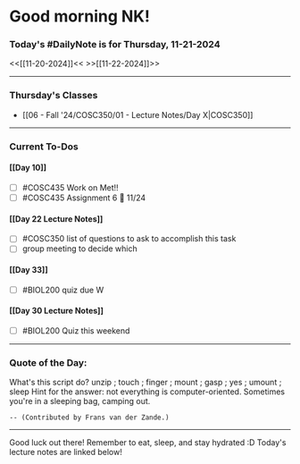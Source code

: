 # Good morning NK!
### Today's #DailyNote is for  Thursday, 11-21-2024

<<[[11-20-2024]]<<                \>>[[11-22-2024]]>>

------------
### Thursday's Classes
- [[06 - Fall '24/COSC350/01 - Lecture Notes/Day X|COSC350]]


------------
### Current To-Dos
#### [[Day 10]]
- [ ] #COSC435 Work on Met!!
- [ ] #COSC435 Assignment 6 📅 11/24
#### [[Day 22 Lecture Notes]]
- [ ] #COSC350 list of questions to ask to accomplish this task
- [ ] group meeting to decide which 
#### [[Day 33]]
- [ ] #BIOL200 quiz due W
#### [[Day 30 Lecture Notes]]
- [ ] #BIOL200 Quiz this weekend

----------
### Quote of the Day:

 What's this script do?
    unzip ; touch ; finger ; mount ; gasp ; yes ; umount ; sleep
Hint for the answer: not everything is computer-oriented. Sometimes you're
in a sleeping bag, camping out.

    -- (Contributed by Frans van der Zande.)

-------
Good luck out there! Remember to eat, sleep, and stay hydrated :D
Today's lecture notes are linked below!